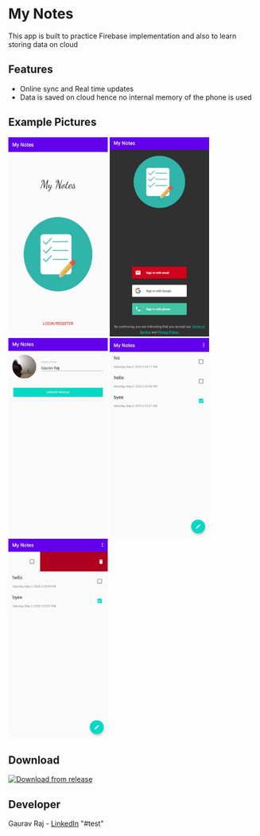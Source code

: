 

# My Notes


This app is built to practice Firebase implementation and also to learn storing data on cloud
## Features 
 - Online sync and Real time updates 
 - Data is saved on cloud hence no internal memory of the phone is used  
 
## Example Pictures
<div>
 <img src='Examples/login.jpg' width='200' height='400'>
 <img src='Examples/loginTypes.jpg' width='200' height='400'>
 <img src='Examples/profile.jpg' width='200' height='400'>
 <img src='Examples/addNote.jpg' width='200' height='400'>
 <img src='Examples/delete.jpg' width='200' height='400'>
</div>


## Download
<a href='https://github.com/gauravraj0510/My-Notes-Android/releases/download/MyNotesAPK/MyNotes_v1.0.apk'>
<img alt='Download from release' src='https://www.inspirefm.org/wp-content/uploads/button-apk.png' width=200>
</a>

## Developer
Gaurav Raj - [LinkedIn](https://www.linkedin.com/in/gaurav-raj-5893b0195/)
"#test" 
